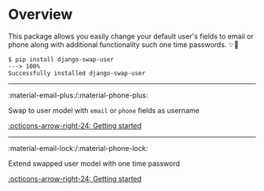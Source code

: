 # Overview
This package  allows you easily change your default user's fields to email or phone along with additional functionality such one time passwords.
✨🐍

<div class="termy">

```console
$ pip install django-swap-user
---> 100%
Successfully installed django-swap-user
```

</div>

***
:material-email-plus:/:material-phone-plus:

Swap to user model with `email` or `phone` fields as username

[:octicons-arrow-right-24: Getting started ](/django-swap-user-docs/swap_models)

***
:material-email-lock:/:material-phone-lock:

Extend swapped user model with one time password

[:octicons-arrow-right-24: Getting started ](/django-swap-user-docs/otp_models)






